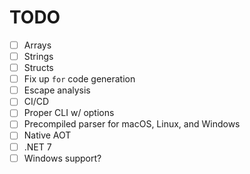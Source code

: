 # TODO

- [ ] Arrays
- [ ] Strings
- [ ] Structs
- [ ] Fix up `for` code generation
- [ ] Escape analysis
- [ ] CI/CD
- [ ] Proper CLI w/ options
- [ ] Precompiled parser for macOS, Linux, and Windows
- [ ] Native AOT
- [ ] .NET 7
- [ ] Windows support?
